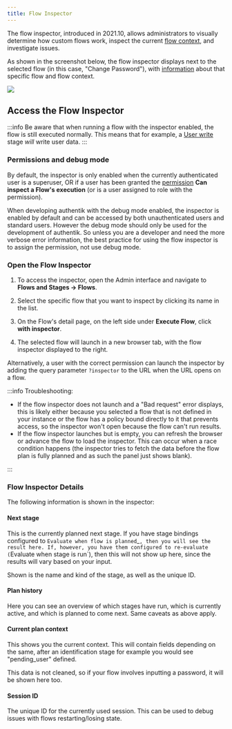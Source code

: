 ```yaml
---
title: Flow Inspector
---
```


The flow inspector, introduced in 2021.10, allows administrators to visually determine how custom flows work, inspect the current [flow context](../flow/context/index.md), and investigate issues.

As shown in the screenshot below, the flow inspector displays next to the selected flow (in this case, "Change Password"), with [information](#flow-inspector-details) about that specific flow and flow context.

![](../add-secure-apps/flows-stages/flow/flow-inspector.png)

## Access the Flow Inspector

:::info
Be aware that when running a flow with the inspector enabled, the flow is still executed normally. This means that for example, a [User write](../flow/stages/user_write.md) stage _will_ write user data.
:::

### Permissions and debug mode

By default, the inspector is only enabled when the currently authenticated user is a superuser, OR if a user has been granted the [permission](../user-sources/access-control/permissions.md) **Can inspect a Flow's execution** (or is a user assigned to role with the permission).

When developing authentik with the debug mode enabled, the inspector is enabled by default and can be accessed by both unauthenticated users and standard users. However the debug mode should only be used for the development of authentik. So unless you are a developer and need the more verbose error information, the best practice for using the flow inspector is to assign the permission, not use debug mode.

### Open the Flow Inspector

1. To access the inspector, open the Admin interface and navigate to **Flows and Stages -> Flows**.

2. Select the specific flow that you want to inspect by clicking its name in the list.

3. On the Flow's detail page, on the left side under **Execute Flow**, click **with inspector**.

4. The selected flow will launch in a new browser tab, with the flow inspector displayed to the right.

Alternatively, a user with the correct permission can launch the inspector by adding the query parameter `?inspector` to the URL when the URL opens on a flow.

:::info
Troubleshooting:

-   If the flow inspector does not launch and a "Bad request" error displays, this is likely either because you selected a flow that is not defined in your instance or the flow has a policy bound directly to it that prevents access, so the inspector won't open because the flow can't run results.
-   If the flow inspector launches but is empty, you can refresh the browser or advance the flow to load the inspector. This can occur when a race condition happens (the inspector tries to fetch the data before the flow plan is fully planned and as such the panel just shows blank).

:::

### Flow Inspector Details

The following information is shown in the inspector:

#### Next stage

This is the currently planned next stage. If you have stage bindings configured to `Evaluate when flow is planned`\_`, then you will see the result here. If, however, you have them configured to re-evaluate (`Evaluate when stage is run`), then this will not show up here, since the results will vary based on your input.

Shown is the name and kind of the stage, as well as the unique ID.

#### Plan history

Here you can see an overview of which stages have run, which is currently active, and which is planned to come next. Same caveats as above apply.

#### Current plan context

This shows you the current context. This will contain fields depending on the same, after an identification stage for example you would see "pending_user" defined.

This data is not cleaned, so if your flow involves inputting a password, it will be shown here too.

#### Session ID

The unique ID for the currently used session. This can be used to debug issues with flows restarting/losing state.
